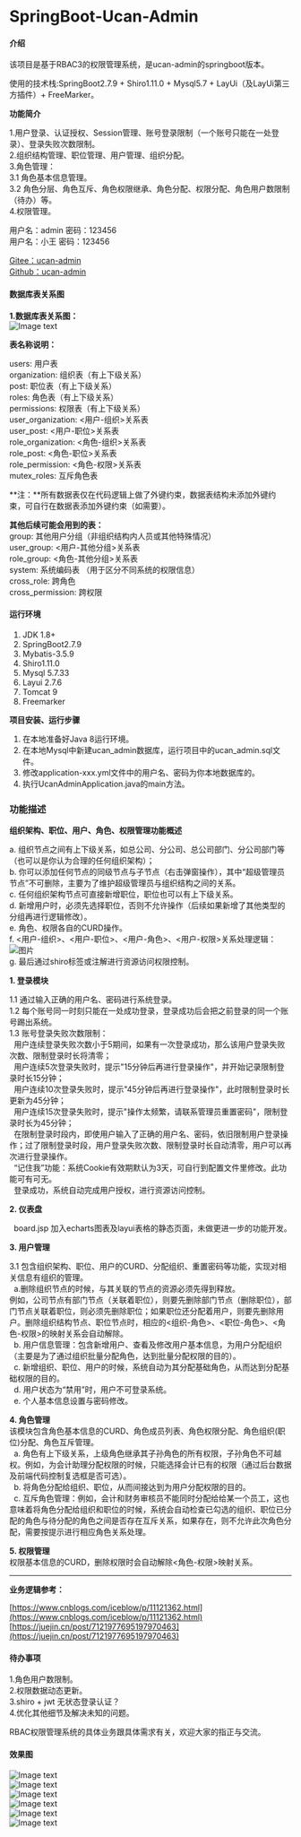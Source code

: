 # SpringBoot-Ucan-Admin

#### 介绍

该项目是基于RBAC3的权限管理系统，是ucan-admin的springboot版本。<br>

使用的技术栈:SpringBoot2.7.9 + Shiro1.11.0 + Mysql5.7 + LayUi（及LayUi第三方插件）+ FreeMarker。<br>

**功能简介**<br>

1.用户登录、认证授权、Session管理、账号登录限制（一个账号只能在一处登录）、登录失败次数限制。<br>
2.组织结构管理、职位管理、用户管理、组织分配。<br>
3.角色管理：<br>
	3.1 角色基本信息管理。<br>
	3.2 角色分层、角色互斥、角色权限继承、角色分配、权限分配、角色用户数限制（待办）等。<br>
4.权限管理。<br>

用户名：admin  密码：123456<br>
用户名：小王   密码：123456<br>

[Gitee：ucan-admin](https://gitee.com/mrcen/ucan-admin)<br>
[Github：ucan-admin](https://github.com/cenlm/ucan-admin)<br>

#### 数据库表关系图

**1.数据库表关系图：**<br>
![Image text](https://gitee.com/mrcen/ucan-admin/raw/master/src/main/webapp/imgs/db-erd.png)<br>

**表名称说明：**<br>

users: 用户表<br>
organization: 组织表（有上下级关系）<br>
post: 职位表（有上下级关系）<br>
roles: 角色表（有上下级关系）<br>
permissions: 权限表（有上下级关系）<br>
user_organization: <用户-组织>关系表<br>
user_post: <用户-职位>关系表<br>
role_organization: <角色-组织>关系表<br>
role_post: <角色-职位>关系表<br>
role_permission: <角色-权限>关系表<br>
mutex_roles: 互斥角色表<br>

**注：**所有数据表仅在代码逻辑上做了外键约束，数据表结构未添加外键约束，可自行在数据表添加外键约束（如需要）。<br>

**其他后续可能会用到的表：**<br>
group: 其他用户分组（非组织结构内人员或其他特殊情况）<br>
user_group: <用户-其他分组>关系表<br>
role_group: <角色-其他分组>关系表<br>
system: 系统编码表 （用于区分不同系统的权限信息）<br>
cross_role: 跨角色<br>
cross_permission: 跨权限<br>

#### 运行环境

1.  JDK 1.8+
2.  SpringBoot2.7.9
3.  Mybatis-3.5.9
4.  Shiro1.11.0
5.  Mysql 5.7.33
6.  Layui 2.7.6
7.  Tomcat 9
8.  Freemarker

**项目安装、运行步骤**

1. 在本地准备好Java 8运行环境。
2. 在本地Mysql中新建ucan_admin数据库，运行项目中的ucan_admin.sql文件。
3. 修改application-xxx.yml文件中的用户名、密码为你本地数据库的。
4. 执行UcanAdminApplication.java的main方法。


### 功能描述

**组织架构、职位、用户、角色、权限管理功能概述**<br>

a. 组织节点之间有上下级关系，如总公司、分公司、总公司部门、分公司部门等（也可以是你认为合理的任何组织架构）；<br>
b. 你可以添加任何节点的同级节点与子节点（右击弹窗操作），其中“超级管理员节点”不可删除，主要为了维护超级管理员与组织结构之间的关系。<br>
c. 任何组织架构节点可直接新增职位，职位也可以有上下级关系。<br>
d. 新增用户时，必须先选择职位，否则不允许操作（后续如果新增了其他类型的分组再进行逻辑修改）。<br>
e. 角色、权限各自的CURD操作。<br>
f. <用户-组织>、<用户-职位>、<用户-角色>、<用户-权限>关系处理逻辑：<br>
![图片](https://gitee.com/mrcen/ucan-admin/raw/master/src/main/webapp/imgs/user-role-perm.png)<br>
g. 最后通过shiro标签或注解进行资源访问权限控制。<br>

**1. 登录模块**<br>

1.1 通过输入正确的用户名、密码进行系统登录。<br>
1.2 每个账号同一时刻只能在一处成功登录，登录成功后会把之前登录的同一个账号踢出系统。<br>
1.3 账号登录失败次数限制：<br>
    &nbsp;&nbsp;用户连续登录失败次数小于5期间，如果有一次登录成功，那么该用户登录失败次数、限制登录时长将清零；<br>
    &nbsp;&nbsp;用户连续5次登录失败时，提示"15分钟后再进行登录操作"，并开始记录限制登录时长15分钟；<br>
    &nbsp;&nbsp;用户连续10次登录失败时，提示"45分钟后再进行登录操作"，此时限制登录时长更新为45分钟；<br>
    &nbsp;&nbsp;用户连续15次登录失败时，提示"操作太频繁，请联系管理员重置密码"，限制登录时长为45分钟；<br>
    &nbsp;&nbsp;在限制登录时段内，即使用户输入了正确的用户名、密码，依旧限制用户登录操作；过了限制登录时段，用户登录失败次数、限制登录时长自动清零，用户可以再次进行登录操作。<br>
    &nbsp;&nbsp;“记住我”功能：系统Cookie有效期默认为3天，可自行到配置文件里修改。此功能可有可无。<br>
    &nbsp;&nbsp;登录成功，系统自动完成用户授权，进行资源访问控制。

**2. 仪表盘**<br>

 &nbsp;&nbsp;board.jsp 加入echarts图表及layui表格的静态页面，未做更进一步的功能开发。<br>

**3. 用户管理**<br>

3.1 包含组织架构、职位、用户的CURD、分配组织、重置密码等功能，实现对相关信息有组织的管理。<br>
&nbsp;&nbsp;a.删除组织节点的时候，与其关联的节点的资源必须先得到释放。<br>
例如，公司节点有部门节点（关联着职位），则要先删除部门节点（删除职位），部门节点关联着职位，则必须先删除职位；如果职位还分配着用户，则要先删除用户。删除组织结构节点、职位节点时，相应的<组织-角色>、<职位-角色>、<角色-权限>的映射关系会自动解除。<br>
&nbsp;&nbsp;b. 用户信息管理：包含新增用户、查看及修改用户基本信息，为用户分配组织（主要是为了通过组织批量分配角色，达到批量分配权限的目的）。<br>
&nbsp;&nbsp;c. 新增组织、职位、用户的时候，系统自动为其分配基础角色，从而达到分配基础权限的目的。<br>
&nbsp;&nbsp;d. 用户状态为“禁用”时，用户不可登录系统。<br>
&nbsp;&nbsp;e. 个人基本信息设置与密码修改。<br>

**4. 角色管理**<br>
该模块包含角色基本信息的CURD、角色成员列表、角色权限分配、角色组织(职位)分配、角色互斥管理。<br>
&nbsp;&nbsp;a. 角色有上下级关系，上级角色继承其子孙角色的所有权限，子孙角色不可越权。例如，为会计助理分配权限的时候，只能选择会计已有的权限（通过后台数据及前端代码控制复选框是否可选）。<br>
&nbsp;&nbsp;b. 将角色分配给组织、职位，从而间接达到为用户分配权限的目的。<br>
&nbsp;&nbsp;c. 互斥角色管理：例如，会计和财务审核员不能同时分配给给某一个员工，这也意味着将角色分配给组织和职位的时候，系统会自动检查已勾选的组织、职位已分配的角色与待分配的角色之间是否存在互斥关系，如果存在，则不允许此次角色分配，需要按提示进行相应角色关系处理。<br>


**5. 权限管理**<br>
权限基本信息的CURD，删除权限时会自动解除<角色-权限>映射关系。<br>

---

**业务逻辑参考：**<br>

[https://www.cnblogs.com/iceblow/p/11121362.html](https://www.cnblogs.com/iceblow/p/11121362.html)<br>
[https://juejin.cn/post/7121977695197970463](https://juejin.cn/post/7121977695197970463)<br>

#### 待办事项

1.角色用户数限制。<br>
2.权限数据动态更新。<br>
3.shiro + jwt 无状态登录认证？<br>
4.优化其他细节及解决未知的问题。<br>

RBAC权限管理系统的具体业务跟具体需求有关，欢迎大家的指正与交流。<br>


#### 效果图

![Image text](https://gitee.com/mrcen/ucan-admin/raw/master/src/main/webapp/imgs/login-effect.png)<br>
![Image text](https://gitee.com/mrcen/ucan-admin/raw/master/src/main/webapp/imgs/home-effect.png)<br>
![Image text](https://gitee.com/mrcen/ucan-admin/raw/master/src/main/webapp/imgs/user-effect.png)<br>
![Image text](https://gitee.com/mrcen/ucan-admin/raw/master/src/main/webapp/imgs/role-effect.png)<br>
![Image text](https://gitee.com/mrcen/ucan-admin/raw/master/src/main/webapp/imgs/permission-effect.png)<br>
![Image text](https://gitee.com/mrcen/ucan-admin/raw/master/src/main/webapp/imgs/setting-effect.png)<br>
